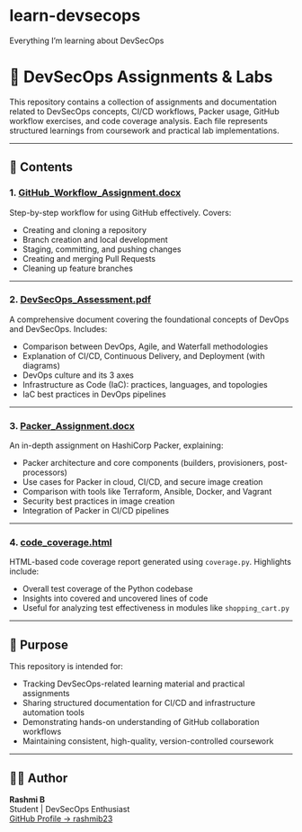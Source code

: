 # learn-devsecops
Everything I’m learning about DevSecOps


# 📘 DevSecOps Assignments & Labs

This repository contains a collection of assignments and documentation related to DevSecOps concepts, CI/CD workflows, Packer usage, GitHub workflow exercises, and code coverage analysis. Each file represents structured learnings from coursework and practical lab implementations.

---

## 📄 Contents

### 1. [**GitHub_Workflow_Assignment.docx**](https://github.com/rashmib23/learn-devsecops/blob/main/GitHub%20Workflow%20Assignment.docx)
Step-by-step workflow for using GitHub effectively. Covers:
- Creating and cloning a repository
- Branch creation and local development
- Staging, committing, and pushing changes
- Creating and merging Pull Requests
- Cleaning up feature branches

---

### 2. [**DevSecOps_Assessment.pdf**](https://github.com/rashmib23/learn-devsecops/blob/main/Devsecops_Assessment%20.pdf)
A comprehensive document covering the foundational concepts of DevOps and DevSecOps. Includes:
- Comparison between DevOps, Agile, and Waterfall methodologies
- Explanation of CI/CD, Continuous Delivery, and Deployment (with diagrams)
- DevOps culture and its 3 axes
- Infrastructure as Code (IaC): practices, languages, and topologies
- IaC best practices in DevOps pipelines

---

### 3. [**Packer_Assignment.docx**](https://github.com/rashmib23/learn-devsecops/blob/main/Packer%20Assignment.docx)
An in-depth assignment on HashiCorp Packer, explaining:
- Packer architecture and core components (builders, provisioners, post-processors)
- Use cases for Packer in cloud, CI/CD, and secure image creation
- Comparison with tools like Terraform, Ansible, Docker, and Vagrant
- Security best practices in image creation
- Integration of Packer in CI/CD pipelines

---

### 4. [**code_coverage.html**](https://github.com/rashmib23/learn-devsecops/blob/main/code_coverage.html)
HTML-based code coverage report generated using `coverage.py`. Highlights include:
- Overall test coverage of the Python codebase
- Insights into covered and uncovered lines of code
- Useful for analyzing test effectiveness in modules like `shopping_cart.py`

---

## 📌 Purpose

This repository is intended for:
- Tracking DevSecOps-related learning material and practical assignments
- Sharing structured documentation for CI/CD and infrastructure automation tools
- Demonstrating hands-on understanding of GitHub collaboration workflows
- Maintaining consistent, high-quality, version-controlled coursework

---

## 👩‍💻 Author

**Rashmi B**  
Student | DevSecOps Enthusiast  
[GitHub Profile → rashmib23](https://github.com/rashmib23)
